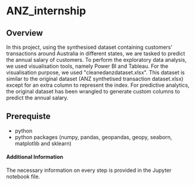 # ANZ_internship

## Overview

In this project, using the synthesised dataset containing customers' transactions around Australia in different states, we are tasked to predict the annual salary of customers.
To perform the exploratory data analysis, we used visualisation tools, namely Power BI and Tableau. For the visualisation purpose, we used "cleanedanzdataset.xlsx". This dataset is similar to the original dataset (ANZ synthetised transaction dataset.xlsx) except for an extra column to represent the index. For predictive analytics, the original dataset has been wrangled to generate custom columns to predict the annual salary.

## Prerequiste

* python
* python packages (numpy, pandas, geopandas, geopy, seaborn, matplotlib and sklearn)

#### Additional Information

The necessary information on every step is provided in the Jupyter notebook file.
